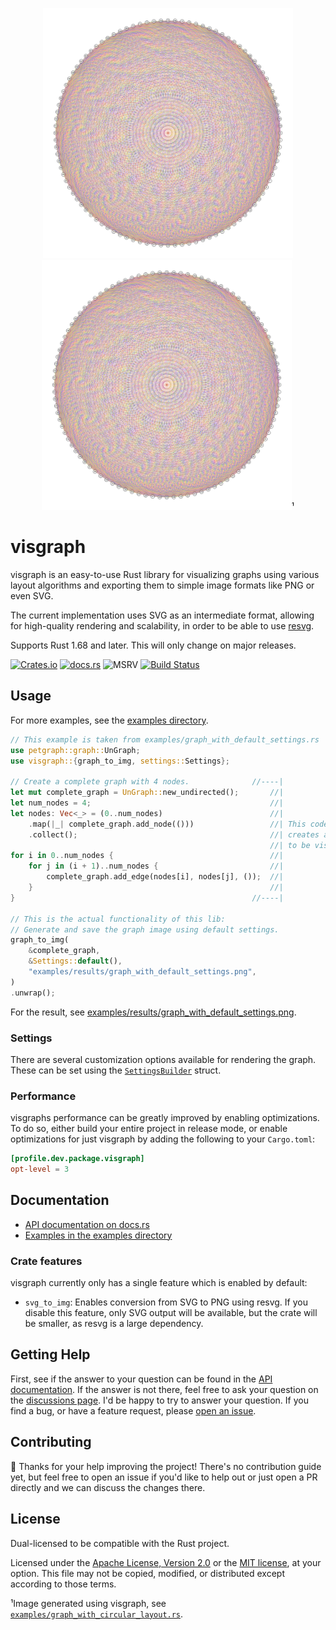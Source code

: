 <p align="center">
  <img src="examples/results/graph_with_circular_layout.png#gh-light-mode-only"
       width="400"
       alt="Visualization of complete graph with 100 nodes in circular layout. (light mode).">
  <img src="examples/results/graph_with_circular_layout.png#gh-dark-mode-only"
       width="400"
       alt="Visualization of complete graph with 100 nodes in circular layout. (dark mode).">¹
</p>

visgraph
===

visgraph is an easy-to-use Rust library for visualizing graphs
using various layout algorithms and exporting them to simple image formats like PNG or even SVG.

The current implementation uses SVG as an intermediate format, allowing for high-quality
rendering and scalability, in order to be able to use [resvg][resvg-url].

Supports Rust 1.68 and later. This will only change on major releases.

[![Crates.io][crates-badge]][crates-url]
[![docs.rs][docsrs-badge]][docsrs]
![MSRV][msrv-badge]
[![Build Status][build-status]][ci-url]

## Usage

For more examples, see the [examples directory][examples-dir].

```rust
// This example is taken from examples/graph_with_default_settings.rs
use petgraph::graph::UnGraph;
use visgraph::{graph_to_img, settings::Settings};

// Create a complete graph with 4 nodes.              //----|
let mut complete_graph = UnGraph::new_undirected();       //|
let num_nodes = 4;                                        //|
let nodes: Vec<_> = (0..num_nodes)                        //|
    .map(|_| complete_graph.add_node(()))                 //| This code just
    .collect();                                           //| creates a graph
                                                          //| to be visualized
for i in 0..num_nodes {                                   //| 
    for j in (i + 1)..num_nodes {                         //|
        complete_graph.add_edge(nodes[i], nodes[j], ());  //|
    }                                                     //|
}                                                     //----|

// This is the actual functionality of this lib:
// Generate and save the graph image using default settings.
graph_to_img(
    &complete_graph,
    &Settings::default(),
    "examples/results/graph_with_default_settings.png",
)
.unwrap();
```

For the result, see [examples/results/graph_with_default_settings.png](examples/results/graph_with_default_settings.png).

### Settings

There are several customization options available for rendering the graph. These can be set using the
[`SettingsBuilder`][settings-builder-url] struct.

### Performance

visgraphs performance can be greatly improved  by enabling optimizations. To do so, either build
your entire project in release mode, or enable optimizations for just visgraph by adding the
following to your `Cargo.toml`:

```toml
[profile.dev.package.visgraph]
opt-level = 3
```

## Documentation

* [API documentation on docs.rs][docsrs]
* [Examples in the examples directory][examples-dir]

### Crate features

visgraph currently only has a single feature which is enabled by default:

* `svg_to_img`: Enables conversion from SVG to PNG using resvg. If you
  disable this feature, only SVG output will be available, but the crate
  will be smaller, as resvg is a large dependency.

## Getting Help

First, see if the answer to your question can be found in the
[API documentation][docsrs]. If the answer is not there, feel free
to ask your question on the [discussions page][github-discussions].
I'd be happy to try to answer your question. If you find a bug,
or have a feature request, please [open an issue][github-new-issue].

## Contributing

🦕 Thanks for your help improving the project! There's no contribution guide yet, but feel free
to open an issue if you'd like to help out or just open a PR directly and we can discuss the changes
there.

## License

Dual-licensed to be compatible with the Rust project.

Licensed under the [Apache License, Version 2.0][apache-license] or
the [MIT license][mit-license], at your option. This file may
not be copied, modified, or distributed except according to those
terms.

¹Image generated using visgraph, see [`examples/graph_with_circular_layout.rs`][complete-graph-example-url].

[apache-license]: http://www.apache.org/licenses/LICENSE-2.0

[build-status]: https://github.com/raoulluque/visgraph/actions/workflows/ci.yml/badge.svg

[ci-url]: https://github.com/raoulluque/visgraph/actions/workflows/ci.yml

[complete-graph-example-url]: https://github.com/raoulluque/visgraph/blob/main/examples/graph_with_circular_layout.rs

[crates-badge]: https://img.shields.io/crates/v/visgraph.svg

[crates-url]: https://crates.io/crates/visgraph

[docsrs]: https://docs.rs/visgraph/latest/visgraph/

[docsrs-badge]: https://img.shields.io/docsrs/visgraph

[examples-dir]: https://github.com/RaoulLuque/visgraph/tree/main/examples

[github-discussions]: https://github.com/visgraph/visgraph/discussions

[github-new-issue]: https://github.com/visgraph/visgraph/issues/new

[mit-license]: http://opensource.org/licenses/MIT

[msrv-badge]: https://img.shields.io/badge/rustc-1.68+-blue.svg

[resvg-url]: https://github.com/linebender/resvg

[settings-builder-url]: https://docs.rs/visgraph/latest/visgraph/settings/struct.SettingsBuilder.html
